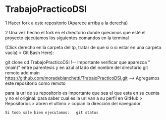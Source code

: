 # TrabajoPracticoDSI

1 Hacer fork a este repositorio (Aparece arriba a la derecha)

2 Una vez hecho el fork en el directorio donde queramos que esté el proyecto ejecutamos los siguientes comandos en la terminal

(Click derecho en la carpeta del tp, tratar de que si o si estar en una carpeta vacía) > Git Bash Here):

 git clone <url-de-su-repositorio> 
 cd TrabajoPracticoDSI !-- Importante verificar que aparezca "(main)" entre parentesis y en azul al lado del nombre del directorio 
 git remote add main https://github.com/moradebianchetti/TrabajoPracticoDSI.git --> Agregamos este repositorio como remoto

para la url de su repositorio es importante que sea el que esta en su cuenta y no el original. para saber cual es la url van a su perfil en GitHub > Repositorios > abren el ultimo > copian la dirección del navegador
	
	Si todo sale bien ejecutamos:   git status
	
